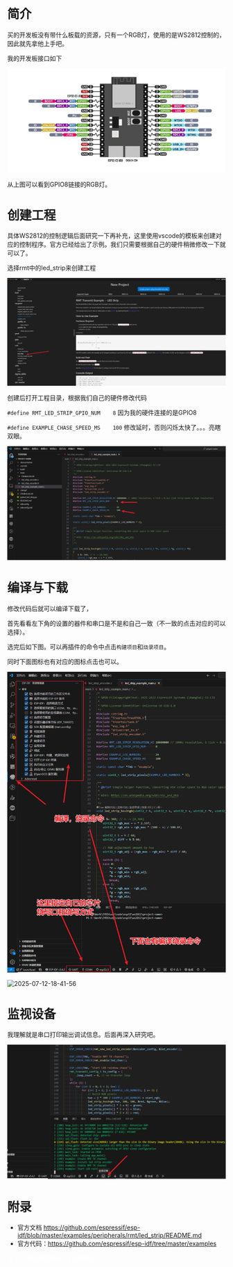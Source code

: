 # 简介

买的开发板没有带什么板载的资源，只有一个RGB灯，使用的是WS2812控制的，因此就先拿他上手吧。

我的开发板接口如下

![image-20250712174424836](./3-esp32控制ws2812/image-20250712174424836.png)

从上图可以看到GPIO8链接的RGB灯。

# 创建工程

具体WS2812的控制逻辑后面研究一下再补充，这里使用vscode的模板来创建对应的控制程序。官方已经给出了示例。我们只需要根据自己的硬件稍微修改一下就可以了。

选择rmt中的led_strip来创建工程

![image-20250712174628597](./3-esp32控制ws2812/image-20250712174628597.png)

创建后打开工程目录，根据我们自己的硬件修改代码

`#define RMT_LED_STRIP_GPIO_NUM    8` 因为我的硬件连接的是GPIO8

`#define EXAMPLE_CHASE_SPEED_MS    100` 修改延时，否则闪烁太快了。。。亮瞎双眼。

![image-20250712183017578](./3-esp32控制ws2812/image-20250712183017578.png)

# 编译与下载

修改代码后就可以编译下载了，

首先看看左下角的设置的器件和串口是不是和自己一致（不一致的点击对应的可以选择）。

选完后如下图。可以再插件的命令中点击`构建项目`和`烧录项目`。

同时下面图标也有对应的图标点击也可以。

![image-20250712183439912](./3-esp32控制ws2812/image-20250712183439912.png)

![2025-07-12-18-41-56](./3-esp32控制ws2812/2025-07-12-18-41-56.gif)

# 监视设备

我理解就是串口打印输出调试信息。后面再深入研究吧。

![image-20250712183736565](./3-esp32控制ws2812/image-20250712183736565.png)

# 附录

* 官方文档 https://github.com/espressif/esp-idf/blob/master/examples/peripherals/rmt/led_strip/README.md
* 官方代码：https://github.com/espressif/esp-idf/tree/master/examples



<font color="white">这是一篇优秀的博客，必须推荐。</font>